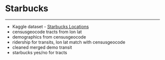 # Starbucks
---

- Kaggle dataset - [Starbucks Locations](https://www.kaggle.com/starbucks/store-locations) 
- censusgeocode tracts from lon lat
- demographics from censusgeocode
- ridership for transits, lon lat match with censusgeocode
- cleaned merged demo transit
- starbucks yes/no for tracts
